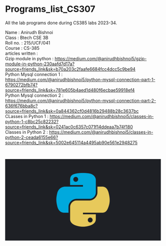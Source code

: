 # Programs_list_CS307
All the lab programs done during CS385 labs 2023-34.

Name : Anirudh Bishnoi <br>
Class : Btech CSE 3B <br>
Roll no. : 215/UCF/041 <br>
Course : CS-385 <br>
articles written : <br>
Gzip module in python : https://medium.com/@anirudhbishnoi5/gzip-module-in-python-230aafd7d17a?source=friends_link&sk=b70a203c2faafe6684fcc4dcc5c9be94 <br>
Python Mysql connection 1 : https://medium.com/@anirudhbishnoi5/python-mysql-connection-part-1-6790272bfb74?source=friends_link&sk=781e605b4aed1d480f6ecbae59918ef4 <br>
Python Mysql connection 2 : https://medium.com/@anirudhbishnoi5/python-mysql-connection-part-2-636f676bba8c?source=friends_link&sk=0a844362cf0d4816b29488b28c3637bc <br>
CLasses in Python 1 : https://medium.com/@anirudhbishnoi5/classes-in-python-1-c8bc25c82232?source=friends_link&sk=0241ac0c6357c071f14ddeaa7b74f180 <br>
Classes in Python 2 : https://medium.com/@anirudhbishnoi5/classes-in-python-2-ceada6155e66?source=friends_link&sk=5002e645114a4495ab90e561e2948275 <br>

<br>

![Python Logo](https://github.com/Abs2002/Programs_list_CS307/blob/main/Building_a_Python_ecosystem_for_efficient_and_reliable_development.png)
